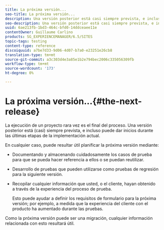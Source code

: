 ```yaml
---
title: La próxima versión...
seo-title: La próxima versión...
description: Una versión posterior está casi siempre prevista, e incluso puede dar inicios durante las etapas finales de la implementación actual
seo-description: Una versión posterior está casi siempre prevista, e incluso puede dar inicios durante las etapas finales de la implementación actual
uuid: 6ae213fb-1bd3-464c-bfd0-14ddceaee11e
contentOwner: Guillaume Carlino
products: SG_EXPERIENCEMANAGER/6.5/SITES
topic-tags: testing
content-type: reference
discoiquuid: a7be7d33-9d06-4d07-b7a0-e23251e26cb8
translation-type: tm+mt
source-git-commit: a3c303d4e3a85e1b2e794bec2006c335056309fb
workflow-type: tm+mt
source-wordcount: '173'
ht-degree: 0%

---
```



# La próxima versión...{#the-next-release}

La ejecución de un proyecto rara vez es el final del proceso. Una versión posterior está (casi) siempre prevista, e incluso puede dar inicios durante las últimas etapas de la implementación actual.

En cualquier caso, puede resultar útil planificar la próxima versión mediante:

* Documentando y almacenando cuidadosamente los casos de prueba para que se pueda hacer referencia a ellos o se puedan reutilizar.
* Desarrollo de pruebas que pueden utilizarse como pruebas de regresión para la siguiente versión.
* Recopilar cualquier información que usted, o el cliente, hayan obtenido a través de la experiencia del proceso de prueba.

   Esto puede ayudar a definir los requisitos de formulario para la próxima versión; por ejemplo, a medida que la experiencia del cliente con el producto ha aumentado durante las pruebas.

Como la próxima versión puede ser una migración, cualquier información relacionada con esto resultará útil.
